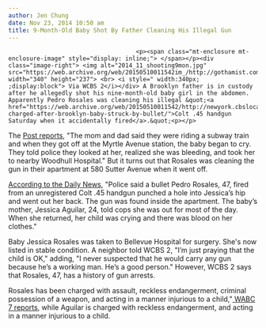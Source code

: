 ```yaml
---
author: Jen Chung
date: Nov 23, 2014 10:50 am
title: 9-Month-Old Baby Shot By Father Cleaning His Illegal Gun
---
```


	
										<p><span class="mt-enclosure mt-enclosure-image" style="display: inline;"> </span></p><div class="image-right"> <img alt="2014_11_shooting9mon.jpg" src="https://web.archive.org/web/20150510011542im_/http://gothamist.com/attachments/jen/2014_11_shooting9mon.jpg" width="340" height="237"> <br> <i style=" width:340px; ;display:block"> Via WCBS 2</i></div> A Brooklyn father is in custody after he allegedly shot his nine-month-old baby girl in the abdomen. Apparently Pedro Rosales was cleaning his illegal &quot;<a href="https://web.archive.org/web/20150510011542/http://newyork.cbslocal.com/2014/11/23/parents-charged-after-brooklyn-baby-struck-by-bullet/">Colt .45 handgun Saturday when it accidentally fired</a>.&quot;<p></p>

<p>The <a href="https://web.archive.org/web/20150510011542/http://nypost.com/2014/11/22/police-probing-death-of-toddler-in-nyc/">Post reports</a>, &quot;The mom and dad said they were riding a subway train and when they got off at the Myrtle Avenue station, the baby began to cry. They told police they looked at her, realized she was bleeding, and took her to nearby Woodhull Hos&#xAD;pital.&quot; But it turns out that Rosales was cleaning the gun in their apartment at 580 Sutter Avenue when it went off. </p>

<p><a href="https://web.archive.org/web/20150510011542/http://www.nydailynews.com/new-york/brooklyn/9-month-old-girl-shot-brooklyn-home-police-sources-article-1.2020346">According to the Daily News</a>, &quot;Police said a bullet Pedro Rosales, 47, fired from an unregistered Colt .45 handgun punched a hole into Jessica&#x2019;s hip and went out her back. The gun was found inside the apartment. The baby&#x2019;s mother, Jessica Aguilar, 24, told cops she was out for most of the day. When she returned, her child was crying and there was blood on her clothes.&quot;</p>

<p>Baby Jessica Rosales was taken to Bellevue Hospital for surgery. She&apos;s now listed in stable condition. A neighbor told WCBS 2, &quot;I&#x2019;m just praying that the child is OK,&quot; adding, &quot;I never suspected that he would carry any gun because he&#x2019;s a working man. He&#x2019;s a good person.&quot; However, WCBS 2 says that Rosales, 47, has a history of gun arrests.</p>

<p>Rosales has been charged with assault, reckless endangerment, criminal possession of a weapon, and acting in a manner injurious to a child,&quot;<a href="https://web.archive.org/web/20150510011542/http://7online.com/news/parents-charged-after-9-month-old-shot-in-brooklyn/407250/"> WABC 7 reports</a>, while Aguilar is charged with reckless endangerment, and acting in a manner injurious to a child.</p>					
										
									
				